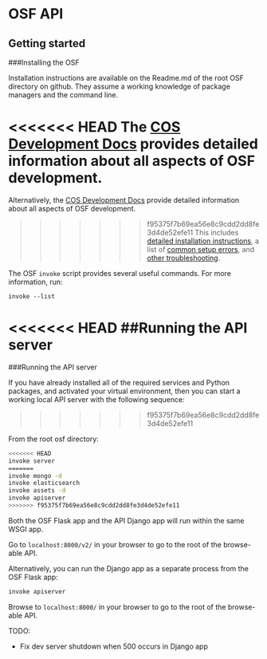 
# OSF API

## Getting started

###Installing the OSF

Installation instructions are available on the Readme.md of the root OSF directory on github.
They assume a working knowledge of package managers and the command line.

<<<<<<< HEAD
The [COS Development Docs](http://cosdev.readthedocs.org/) provides detailed information about all aspects of OSF development.
=======
Alternatively, the [COS Development Docs](http://cosdev.readthedocs.org/) provide detailed information about all aspects of OSF development.
>>>>>>> f95375f7b69ea56e8c9cdd2dd8fe3d4de52efe11
This includes [detailed installation instructions](http://cosdev.readthedocs.org/en/latest/osf/setup.html),
a list of [common setup errors](http://cosdev.readthedocs.org/en/latest/osf/setup.html#common-error-messages), and
[other troubleshooting](http://cosdev.readthedocs.org/en/latest/osf/common_problems.html).

The OSF `invoke` script provides several useful commands. For more information, run:

`invoke --list`

<<<<<<< HEAD
##Running the API server
=======
###Running the API server

If you have already installed all of the required services and Python packages, and activated your virtual environment, then you can start a working local API server with the following sequence:
>>>>>>> f95375f7b69ea56e8c9cdd2dd8fe3d4de52efe11

From the root osf directory:

```bash
<<<<<<< HEAD
invoke server
=======
invoke mongo -d
invoke elasticsearch
invoke assets -d
invoke apiserver
>>>>>>> f95375f7b69ea56e8c9cdd2dd8fe3d4de52efe11
```

Both the OSF Flask app and the API Django app will run within the same WSGI app.

Go to `localhost:8000/v2/` in your browser to go to the root of the browse-able API.

Alternatively, you can run the Django app as a separate process from the OSF Flask app:

```bash
invoke apiserver
```

Browse to `localhost:8000/` in your browser to go to the root of the browse-able API.


TODO:

- Fix dev server shutdown when 500 occurs in Django app

